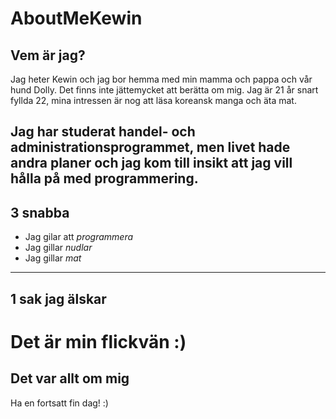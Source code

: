 # AboutMeKewin

## __Vem är jag?__ ##  
Jag heter Kewin och jag bor hemma med min mamma och pappa och vår hund Dolly. Det finns inte jättemycket att berätta om mig. Jag är 21 år snart fyllda 22, mina intressen är nog att läsa koreansk manga och äta mat. 

Jag har studerat handel- och administrationsprogrammet, men livet hade andra planer och jag kom till insikt att jag vill hålla på med programmering.
---

## __3 snabba__  ##
- Jag gilar att *programmera*
- Jag gillar *nudlar*
- Jag gillar *mat*
---
## __1 sak jag älskar__ ##
# Det är min flickvän :) #
## Det var allt om mig 
Ha en fortsatt fin dag! :)
##




